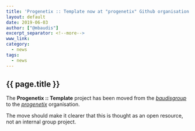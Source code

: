 ```yaml
---
title: 'Progenetix :: Template now at "progenetix" Github organisation'
layout: default
date: 2019-06-03
author: ["@mbaudis"]
excerpt_separator: <!--more-->
www_link: 
category:
  - news
tags:
  - news
---
```


## {{ page.title }}

The __Progenetix :: Template__ project has been moved from the [_baudisgroup_](https://github.com/baudisgroup/) to the [_progenetix_](https://github.com/progenetix/) organisation.

<!--more-->

The move should make it clearer that this is thought as an open resource, not an internal group project.
